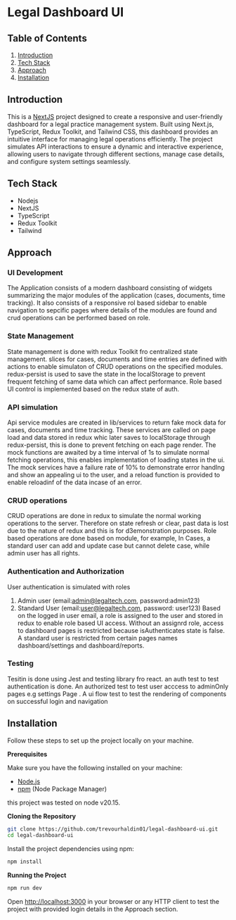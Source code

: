# Legal Dashboard UI

## <a name="table">Table of Contents</a>
1. [Introduction](#introduction)
2. [Tech Stack](#tech_stack)
3. [Approach](#approach)
4. [Installation](#installation)

## <a name="introduction"> Introduction</a>
This is a <a href="https://nextjs.org/">NextJS</a>  project designed to create a responsive and user-friendly dashboard for a legal practice management system. Built using Next.js, TypeScript, Redux Toolkit, and Tailwind CSS, this dashboard provides an intuitive interface for managing legal operations efficiently. The project simulates API interactions to ensure a dynamic and interactive experience, allowing users to navigate through different sections, manage case details, and configure system settings seamlessly. 

## <a name="tech_stack">Tech Stack</a>

- Nodejs
- NextJS
- TypeScript
- Redux Toolkit
- Tailwind

## Approach
### UI Development
The Application consists of a modern dashboard consisting of widgets summarizing the major modules of the application (cases, documents, time tracking). It also consists of a responsive rol based sidebar to enable navigation to sepcific pages where details of the modules are found and crud operations can be performed based on role.

### State Management
State management is done with redux Toolkit fro centralized state management. slices for cases, documents and time entries are defined with actions to enable simulaton of CRUD operations on the specified modules.
redux-persist is used to  save the state in the localStorage to prevent frequent fetching of same data which can affect performance. 
Role based UI control is implemented based on the redux state of auth.

### API simulation
Api service modules are created in lib/services to return fake mock data for cases, documents and time tracking. These services are called on page load and data stored in redux whic later saves to localStorage through redux-persist, this is done to prevent fetching on each page render.
The mock functions are awaited by a time interval of 1s to simulate normal fetching operations, this enables implementation of loading states in the ui.
The mock services have a failure rate of 10% to demonstrate error handlng and show an appealing ui to the user, and a reload function is provided to enable reloadinf of the data incase of an error.

### CRUD operations
CRUD operations are done in redux to simulate the normal working operations to  the server. Therefore on state refresh or clear, past data is lost due to the nature of redux and this is for d3emonstration purposes.
Role based operations are done based on module, for example,
In Cases, a standard user can add and update case but cannot delete case, while admin user has all rights.

### Authentication and Authorization
User authentication is simulated with roles
1. Admin user (email:admin@legaltech.com, password:admin123)
2. Standard User (email:user@legaltech.com, password: user123)
Based on the logged in user email, a role is assigned to the user and stored in redux to enable role based UI access.
Without an assignrd role, access to dashboard pages is restricted because isAuthenticates state is false.
A standard user is restricted from certain pages names dashboard/settings and dashboard/reports.

### Testing 
Tesitin is done using Jest and testing library fro react.
an auth test to test authentication is done.
An authorized test to test user acccess to adminOnly pages e.g settings Page .
A ui flow test to test the rendering of components on successful login and navigation

## <a name="installation">Installation</a>
Follow these steps to set up the project locally on your machine.

**Prerequisites**

Make sure you have the following installed on your machine:

- [Node.js](https://nodejs.org/en)
- [npm](https://www.npmjs.com/) (Node Package Manager)

this project was tested on node v20.15.

**Cloning the Repository**

```bash
git clone https://github.com/trevourhaldin01/legal-dashboard-ui.git
cd legal-dashboard-ui
```

Install the project dependencies using npm:

```bash
npm install
```
**Running the Project**

```bash
npm run dev
```

Open [http://localhost:3000](http://localhost:3000) in your browser or any HTTP client to test the project with provided login details in the Approach section.

